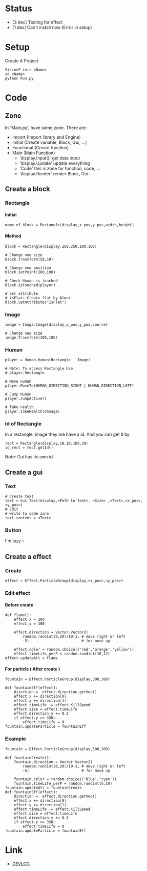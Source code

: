 # Status
- [3 dec] Testing for effect 
- [1 dec] Can't install now (Error in setup)

# Setup 
Create A Project
```
VisionE init <Name>
cd <Name>
python Run.py
```
# Code 
## Zone
In 'Main.py', have some zone. There are:
* Import (Import library and Engine)
* Initial (Create variable, Block, Gui, ...)
* Functional (Create function)
* Main (Main Function)
    - 'display.Input()' get data input
    - 'display.Update' update everything
    - 'Code' this is zone for function, code, ...
    - 'display.Render' render Block, Gui
## Create a block

### Rectangle
#### Initial
```
name_of_block = Rectangle(display,x_pos,y_pos,width,height)
```

#### Method
```
block = Rectangle(display,250,250,100,100)

# Change new size
block.Transform(50,50) 

# Change new position
block.setPoint(100,100)

# Check Human is touched
block.isTouched(player)

# Set attribute
# isFlat: Create flat by block 
block.SetAttribute("IsFlat")
```
### Image
```
image = Image.Image(display,x_pos,y_pos,source)

# Change new size
image.Transform(100,100)
```
### Human
```
player = Human.Human(Rectangle | Image)

# Note: To access Rectangle Use
# player.Rectangle

# Move Human
player.MoveTo(HUMAN_DIRECTION_RIGHT | HUMAN_DIRECTION_LEFT)

# Jump Human
player.JumpActive()

# Take Health
player.TakeHealth(damage)
```
### id of Rectangle
In a rectangle, image they are have a id. And you can get it by
```
rect = Rectangle(display,10,10,100,50)
id_rect = rect.getId()
```
Note: Gui has its own id

## Create a gui
### Text
```
# Create text
text = Gui.Text(display,<Path to font>, <Size> ,<Text>,<x_pos>,<y_pos>)
# Edit
# write to code zone
text.content = <Text>
```
### Button
I'm lazy 💀


## Create a effect
### Create
```
effect = Effect.ParticleGroup(display,<x_pos>,<y_pos>)
```
### Edit effect
#### Before create
```
def flame():
    effect.x = 100
    effect.y = 100

    effect.direction = Vector.Vector2(
        random.randint(0,20)/10-1, # move right or left
        -5)                        # for move up

    effect.color = random.choice(('red','orange','yellow'))
    effect.timeLife_perP = random.randint(10,12)
effect.updateAtt = flame
```
#### For particle ( After create )
```
fountain = Effect.ParticleGroup(display,300,300)

def fountainEff(effect):
    direction =  effect.direction.getVec()
    effect.x += direction[0]
    effect.y += direction[1]
    effect.timeLife -= effect.KillSpeed
    effect.size = effect.timeLife
    effect.direction.y += 0.2
    if effect.y >= 350:
        effect.timeLife = 0
fountain.updateParticle = fountainEff
```
### Example
```
fountain = Effect.ParticleGroup(display,500,300)

def fountainCreate():
    fountain.direction = Vector.Vector2(
        random.randint(0,20)/10-1, # move right or left
        -6)                        # for move up

    fountain.color = random.choice(('blue','cyan'))
    fountain.timeLife_perP = random.randint(6,10)
fountain.updateAtt = fountainCreate
def fountainEff(effect):
    direction =  effect.direction.getVec()
    effect.x += direction[0]
    effect.y += direction[1]
    effect.timeLife -= effect.KillSpeed
    effect.size = effect.timeLife
    effect.direction.y += 0.2
    if effect.y >= 350:
        effect.timeLife = 0
fountain.updateParticle = fountainEff
```


# Link
* [DEVLOG](Devlog.md)
